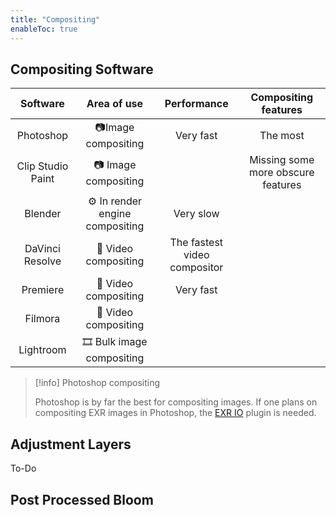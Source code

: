 ```yaml
---
title: "Compositing"
enableToc: true
---
```

## Compositing Software

|Software|Area of use|Performance|Compositing features
|:-:|:-:|:-:|:-:
|Photoshop|📷Image compositing|Very fast|The most|
|Clip Studio Paint|📷 Image compositing||Missing some more obscure features
|Blender|⚙️ In render engine compositing|Very slow|
|DaVinci Resolve|🎥 Video compositing|The fastest video compositor|
|Premiere|🎥 Video compositing|Very fast|
|Filmora|🎥 Video compositing||
|Lightroom|🎞️ Bulk image compositing||

>[!info] Photoshop compositing
>
>Photoshop is by far the best for compositing images. If one plans on compositing EXR images in Photoshop, the [EXR IO](https://www.exr-io.com/) plugin is needed. 

## Adjustment Layers
To-Do

## Post Processed Bloom